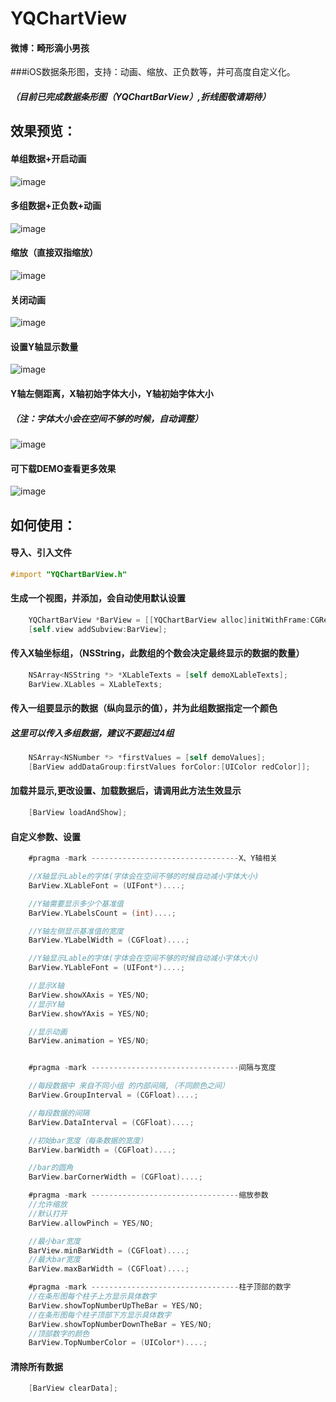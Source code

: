 # YQChartView
#### 微博：畸形滴小男孩

###iOS数据条形图，支持：动画、缩放、正负数等，并可高度自定义化。

##### （目前已完成数据条形图（YQChartBarView）,折线图敬请期待）

## 效果预览：

#### 单组数据+开启动画
![image](https://github.com/976431yang/YQChartView/blob/master/YQChartViewDEMO/截图视频gif/单组数据有动画.gif) 

#### 多组数据+正负数+动画
![image](https://github.com/976431yang/YQChartView/blob/master/YQChartViewDEMO/截图视频gif/多组数据%26有正负数.gif) 

#### 缩放（直接双指缩放）
![image](https://github.com/976431yang/YQChartView/blob/master/YQChartViewDEMO/截图视频gif/缩放.gif) 

#### 关闭动画
![image](https://github.com/976431yang/YQChartView/blob/master/YQChartViewDEMO/截图视频gif/关闭动画.gif) 

#### 设置Y轴显示数量
![image](https://github.com/976431yang/YQChartView/blob/master/YQChartViewDEMO/截图视频gif/Y轴显示数量.gif) 

#### Y轴左侧距离，X轴初始字体大小，Y轴初始字体大小
##### （注：字体大小会在空间不够的时候，自动调整）
![image](https://github.com/976431yang/YQChartView/blob/master/YQChartViewDEMO/截图视频gif/其他设置.gif) 

#### 可下载DEMO查看更多效果
![image](https://github.com/976431yang/YQChartView/blob/master/YQChartViewDEMO/截图视频gif/DEMO截图.jpg)


## 如何使用：

#### 导入、引入文件
```objective-c
#import "YQChartBarView.h"
```

#### 生成一个视图，并添加，会自动使用默认设置
```objective-c
	YQChartBarView *BarView = [[YQChartBarView alloc]initWithFrame:CGRectMake(0,0,300,200)];
	[self.view addSubview:BarView];

```

#### 传入X轴坐标组，（NSString，此数组的个数会决定最终显示的数据的数量）
```objective-c
    NSArray<NSString *> *XLableTexts = [self demoXLableTexts];
    BarView.XLables = XLableTexts;
```

#### 传入一组要显示的数据（纵向显示的值），并为此组数据指定一个颜色
##### 这里可以传入多组数据，建议不要超过4组
```objective-c
    NSArray<NSNumber *> *firstValues = [self demoValues];
    [BarView addDataGroup:firstValues forColor:[UIColor redColor]];
```

#### 加载并显示,更改设置、加载数据后，请调用此方法生效显示
```objective-c
    [BarView loadAndShow];
```

#### 自定义参数、设置
```objective-c
    #pragma -mark ---------------------------------X、Y轴相关

	//X轴显示Lable的字体(字体会在空间不够的时候自动减小字体大小)
	BarView.XLableFont = (UIFont*)....;

	//Y轴需要显示多少个基准值
	BarView.YLabelsCount = (int)....;

	//Y轴左侧显示基准值的宽度
	BarView.YLabelWidth = (CGFloat)....;

	//Y轴显示Lable的字体(字体会在空间不够的时候自动减小字体大小)
	BarView.YLableFont = (UIFont*)....;

	//显示X轴
	BarView.showXAxis = YES/NO;
	//显示Y轴
	BarView.showYAxis = YES/NO;

	//显示动画
	BarView.animation = YES/NO;


	#pragma -mark ---------------------------------间隔与宽度

	//每段数据中 来自不同小组 的内部间隔,（不同颜色之间）
	BarView.GroupInterval = (CGFloat)....;

	//每段数据的间隔
	BarView.DataInterval = (CGFloat)....;

	//初始bar宽度（每条数据的宽度）
	BarView.barWidth = (CGFloat)....;

	//bar的圆角
	BarView.barCornerWidth = (CGFloat)....;

	#pragma -mark ---------------------------------缩放参数
	//允许缩放
	//默认打开
	BarView.allowPinch = YES/NO;

	//最小bar宽度
	BarView.minBarWidth = (CGFloat)....;
	//最大bar宽度
	BarView.maxBarWidth = (CGFloat)....;

	#pragma -mark ---------------------------------柱子顶部的数字
	//在条形图每个柱子上方显示具体数字
	BarView.showTopNumberUpTheBar = YES/NO;
	//在条形图每个柱子顶部下方显示具体数字
	BarView.showTopNumberDownTheBar = YES/NO;
	//顶部数字的颜色
	BarView.TopNumberColor = (UIColor*)....;

```

#### 清除所有数据
```objective-c
    [BarView clearData];
```
